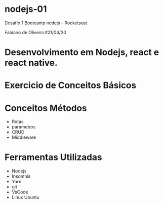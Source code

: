 # nodejs-01
Desafio 1 Bootcamp nodejs - Rocketseat

Fabiano de Oliveira
#21/04/20

# Desenvolvimento em Nodejs, react e react native.
# Exercicio de Conceitos Básicos

# Conceitos Métodos
- Rotas
- parametros
- CRUD
- Middleware

# Ferramentas Utilizadas
- Nodejs
- Insomnia
- Yarn
- git
- VsCode 
- Linux Ubuntu
